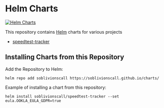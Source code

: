 # Helm Charts

[![Helm Charts](https://circleci.com/gh/<soblivionscall>/<charts>.svg?style=svg)](https://app.circleci.com/pipelines/github/sOblivionsCall)

This repository contains [Helm](https://helm.sh) charts for various projects

* [speedtest-tracker](charts/speedtest-tracker/)

## Installing Charts from this Repository

Add the Repository to Helm:

    helm repo add soblivionscall https://soblivionscall.github.io/charts/

Example of installing a chart from this repository:

    helm install soblivionscall/speedtest-tracker --set eula.OOKLA_EULA_GDPR=true
